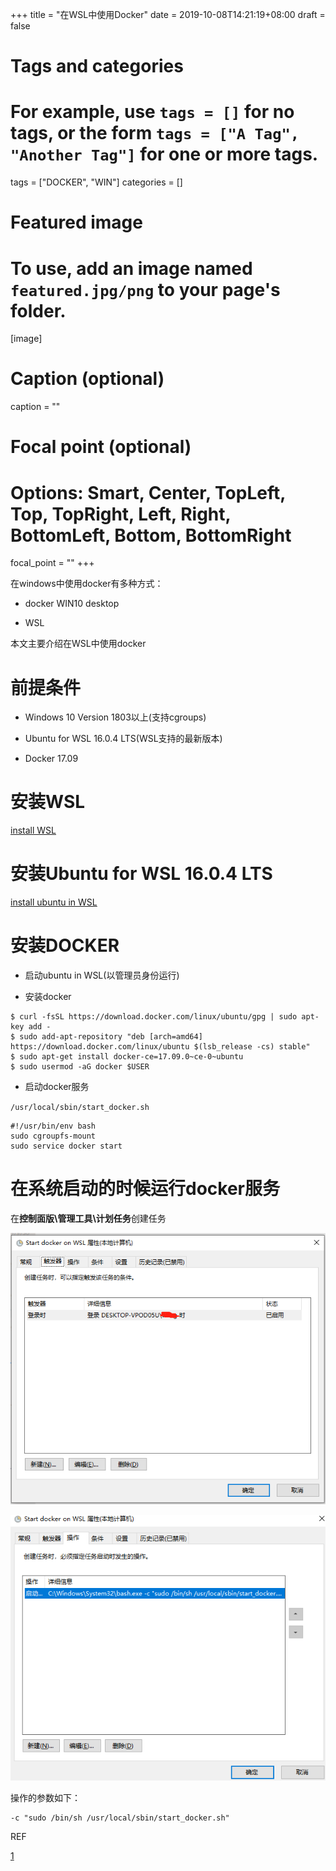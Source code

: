 +++
title = "在WSL中使用Docker"
date = 2019-10-08T14:21:19+08:00
draft = false

# Tags and categories
# For example, use `tags = []` for no tags, or the form `tags = ["A Tag", "Another Tag"]` for one or more tags.
tags = ["DOCKER", "WIN"]
categories = []

# Featured image
# To use, add an image named `featured.jpg/png` to your page's folder. 
[image]
  # Caption (optional)
  caption = ""

  # Focal point (optional)
  # Options: Smart, Center, TopLeft, Top, TopRight, Left, Right, BottomLeft, Bottom, BottomRight
  focal_point = ""
+++


在windows中使用docker有多种方式：

- docker WIN10 desktop

- WSL

本文主要介绍在WSL中使用docker

# 前提条件

- Windows 10 Version 1803以上(支持cgroups)

- Ubuntu for WSL 16.0.4 LTS(WSL支持的最新版本)

- Docker 17.09

# 安装WSL

[install WSL](https://docs.microsoft.com/en-us/windows/wsl/install-win10)

# 安装Ubuntu for WSL 16.0.4 LTS

[install ubuntu in WSL](https://docs.microsoft.com/en-us/windows/wsl/install-manual)

# 安装DOCKER

- 启动ubuntu in WSL(以管理员身份运行)

- 安装docker

```
$ curl -fsSL https://download.docker.com/linux/ubuntu/gpg | sudo apt-key add -
$ sudo add-apt-repository "deb [arch=amd64] https://download.docker.com/linux/ubuntu $(lsb_release -cs) stable"
$ sudo apt-get install docker-ce=17.09.0~ce-0~ubuntu
$ sudo usermod -aG docker $USER
```

- 启动docker服务

`/usr/local/sbin/start_docker.sh`

```
#!/usr/bin/env bash
sudo cgroupfs-mount
sudo service docker start
```

# 在系统启动的时候运行docker服务

在**控制面版\管理工具\计划任务**创建任务

![](./task-trigger.png)

![](./action.png)

操作的参数如下：

```
-c "sudo /bin/sh /usr/local/sbin/start_docker.sh"
```

REF

[1](https://medium.com/faun/docker-running-seamlessly-in-windows-subsystem-linux-6ef8412377aa)